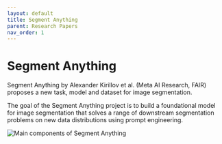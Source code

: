 ```yaml
---
layout: default
title: Segment Anything
parent: Research Papers
nav_order: 1
---
```


# Segment Anything

Segment Anything by Alexander Kirillov et al. (Meta AI Research, FAIR) proposes a new task, model and dataset for image segmentation.

The goal of the Segment Anything project is to build a foundational model for image segmentation that solves a range of downstream segmentation problems on new data distributions using prompt engineering.

![Main components of Segment Anything](https://github.com/dariussingh/unicorn-ml/blob/main/research-papers/img1.png?raw=true)
